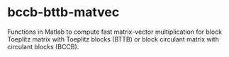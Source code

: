 # bccb-bttb-matvec
Functions in Matlab to compute fast matrix-vector multiplication for block Toeplitz matrix with Toeplitz blocks (BTTB) or block circulant matrix with circulant blocks (BCCB).
